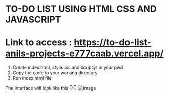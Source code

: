 # TO-DO LIST USING HTML CSS AND JAVASCRIPT

# Link to access : https://to-do-list-anils-projects-e777caab.vercel.app/

1. Create index.html, style.css and script.js in your pwd
2. Copy the code to your working directory
3. Run index.html file

The interface will look like this 👇👇
![Image](https://github.com/user-attachments/assets/2ee576c4-bcb5-4b1f-843b-6dfbd1909c70)
